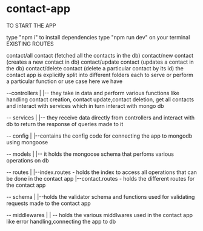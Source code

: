 # contact-app
TO START THE APP

type "npm i" to install dependencies
type "npm run dev" on your terminal
EXISTING ROUTES

contact/all contact (fetched all the contacts in the db)
contact/new contact (creates a new contact in db)
contact/update contact (updates a contact in the db)
contact/delete contact (delete a particular contact by its id)
the contact app is explicitly split into different folders each to serve or perform a particular function or use case here we have

--controllers | |-- they take in data and perform various functions like handling contact creation, contact update,contact deletion, get all contacts and interact with services which in turn interact with mongo db

-- services | |-- they receive data directly from controllers and interact with db to return the response of queries made to it

-- config | |--contains the config code for connecting the app to mongodb using mongoose

-- models | |-- it holds the mongoose schema that perfoms various operations on db

-- routes | |--index.routes - holds the index to access all operations that can be done in the contact app |--contact.routes - holds the different routes for the contact app

-- schema | |--holds the validator schema and functions used for validating requests made to the contact app

-- middlewares | | -- holds the various middlwares used in the contact app like error handling,connecting the app to db
